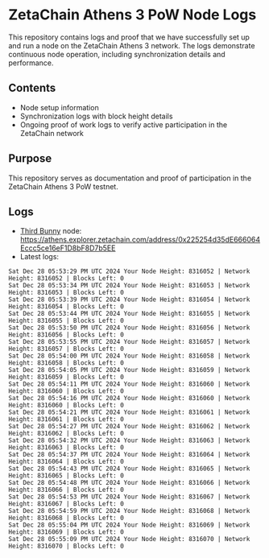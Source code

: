 # ZetaChain Athens 3 PoW Node Logs
This repository contains logs and proof that we have successfully set up and run a node on the ZetaChain Athens 3 network. The logs demonstrate continuous node operation, including synchronization details and performance.

## Contents
- Node setup information
- Synchronization logs with block height details
- Ongoing proof of work logs to verify active participation in the ZetaChain network

## Purpose
This repository serves as documentation and proof of participation in the ZetaChain Athens 3 PoW testnet.

## Logs

- [Third Bunny](https://thirdbunny.xyz/) node: https://athens.explorer.zetachain.com/address/0x225254d35dE666064Eccc5ce16eF1D8bF8D7b5EE
- Latest logs:
```
Sat Dec 28 05:53:29 PM UTC 2024 Your Node Height: 8316052 | Network Height: 8316052 | Blocks Left: 0
Sat Dec 28 05:53:34 PM UTC 2024 Your Node Height: 8316053 | Network Height: 8316053 | Blocks Left: 0
Sat Dec 28 05:53:39 PM UTC 2024 Your Node Height: 8316054 | Network Height: 8316054 | Blocks Left: 0
Sat Dec 28 05:53:44 PM UTC 2024 Your Node Height: 8316055 | Network Height: 8316055 | Blocks Left: 0
Sat Dec 28 05:53:50 PM UTC 2024 Your Node Height: 8316056 | Network Height: 8316056 | Blocks Left: 0
Sat Dec 28 05:53:55 PM UTC 2024 Your Node Height: 8316057 | Network Height: 8316057 | Blocks Left: 0
Sat Dec 28 05:54:00 PM UTC 2024 Your Node Height: 8316058 | Network Height: 8316058 | Blocks Left: 0
Sat Dec 28 05:54:05 PM UTC 2024 Your Node Height: 8316059 | Network Height: 8316059 | Blocks Left: 0
Sat Dec 28 05:54:11 PM UTC 2024 Your Node Height: 8316060 | Network Height: 8316060 | Blocks Left: 0
Sat Dec 28 05:54:16 PM UTC 2024 Your Node Height: 8316060 | Network Height: 8316060 | Blocks Left: 0
Sat Dec 28 05:54:21 PM UTC 2024 Your Node Height: 8316061 | Network Height: 8316061 | Blocks Left: 0
Sat Dec 28 05:54:27 PM UTC 2024 Your Node Height: 8316062 | Network Height: 8316062 | Blocks Left: 0
Sat Dec 28 05:54:32 PM UTC 2024 Your Node Height: 8316063 | Network Height: 8316063 | Blocks Left: 0
Sat Dec 28 05:54:37 PM UTC 2024 Your Node Height: 8316064 | Network Height: 8316064 | Blocks Left: 0
Sat Dec 28 05:54:43 PM UTC 2024 Your Node Height: 8316065 | Network Height: 8316065 | Blocks Left: 0
Sat Dec 28 05:54:48 PM UTC 2024 Your Node Height: 8316066 | Network Height: 8316066 | Blocks Left: 0
Sat Dec 28 05:54:53 PM UTC 2024 Your Node Height: 8316067 | Network Height: 8316067 | Blocks Left: 0
Sat Dec 28 05:54:59 PM UTC 2024 Your Node Height: 8316068 | Network Height: 8316068 | Blocks Left: 0
Sat Dec 28 05:55:04 PM UTC 2024 Your Node Height: 8316069 | Network Height: 8316069 | Blocks Left: 0
Sat Dec 28 05:55:09 PM UTC 2024 Your Node Height: 8316070 | Network Height: 8316070 | Blocks Left: 0
```
